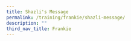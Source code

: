 ```yaml
---
title: Shazli's Message
permalink: /training/frankie/shazli-message/
description: ""
third_nav_title: Frankie
---
```

